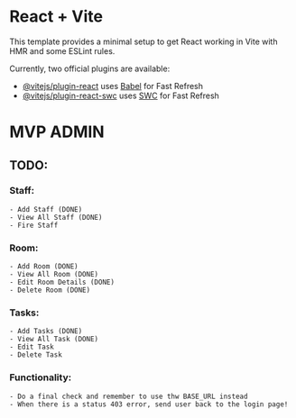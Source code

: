 # React + Vite

This template provides a minimal setup to get React working in Vite with HMR and some ESLint rules.

Currently, two official plugins are available:

- [@vitejs/plugin-react](https://github.com/vitejs/vite-plugin-react/blob/main/packages/plugin-react/README.md) uses [Babel](https://babeljs.io/) for Fast Refresh
- [@vitejs/plugin-react-swc](https://github.com/vitejs/vite-plugin-react-swc) uses [SWC](https://swc.rs/) for Fast Refresh

# MVP ADMIN

## TODO: 

### Staff: 
    - Add Staff (DONE)
    - View All Staff (DONE)
    - Fire Staff 
### Room: 
    - Add Room (DONE)
    - View All Room (DONE)
    - Edit Room Details (DONE)
    - Delete Room (DONE)
### Tasks: 
    - Add Tasks (DONE)
    - View All Task (DONE)
    - Edit Task 
    - Delete Task 
### Functionality: 
    - Do a final check and remember to use thw BASE_URL instead
    - When there is a status 403 error, send user back to the login page!
